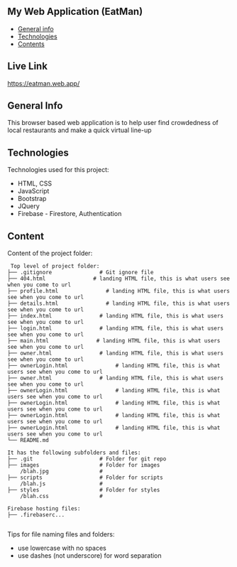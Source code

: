 ## My Web Application (EatMan)


* [General info](#general-info)
* [Technologies](#technologies)
* [Contents](#content)

## Live Link
https://eatman.web.app/

## General Info
This browser based web application is to help user find crowdedness of local restaurants and make a quick virtual line-up
	
## Technologies
Technologies used for this project:
* HTML, CSS
* JavaScript
* Bootstrap
* JQuery
* Firebase - Firestore, Authentication
	
## Content
Content of the project folder:

```
 Top level of project folder: 
├── .gitignore               # Git ignore file
├── 404.html               # landing HTML file, this is what users see when you come to url
├── profile.html               # landing HTML file, this is what users see when you come to url
├── details.html               # landing HTML file, this is what users see when you come to url
├── index.html               # landing HTML file, this is what users see when you come to url
├── login.html               # landing HTML file, this is what users see when you come to url
├── main.html               # landing HTML file, this is what users see when you come to url
├── owner.html               # landing HTML file, this is what users see when you come to url
├── ownerLogin.html               # landing HTML file, this is what users see when you come to url
├── owner.html               # landing HTML file, this is what users see when you come to url
├── ownerLogin.html               # landing HTML file, this is what users see when you come to url
├── ownerLogin.html               # landing HTML file, this is what users see when you come to url
├── ownerLogin.html               # landing HTML file, this is what users see when you come to url
├── ownerLogin.html               # landing HTML file, this is what users see when you come to url
└── README.md

It has the following subfolders and files:
├── .git                     # Folder for git repo
├── images                   # Folder for images
    /blah.jpg                # 
├── scripts                  # Folder for scripts
    /blah.js                 # 
├── styles                   # Folder for styles
    /blah.css                # 

Firebase hosting files: 
├── .firebaserc...


```

Tips for file naming files and folders:
* use lowercase with no spaces
* use dashes (not underscore) for word separation

